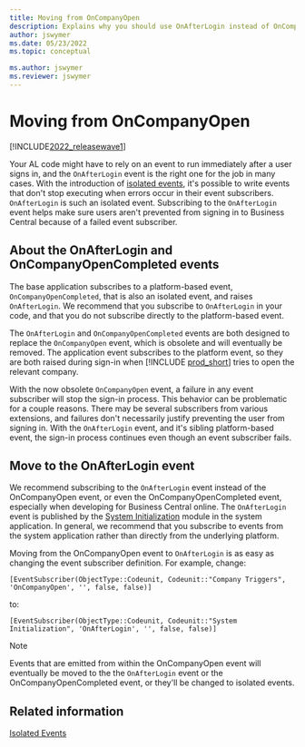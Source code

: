 ```yaml
---
title: Moving from OnCompanyOpen
description: Explains why you should use OnAfterLogin instead of OnCompanyOpen.
author: jswymer
ms.date: 05/23/2022
ms.topic: conceptual

ms.author: jswymer
ms.reviewer: jswymer
---
```

# Moving from OnCompanyOpen

[!INCLUDE[2022_releasewave1](../includes/2022_releasewave1.md)]

Your AL code might have to rely on an event to run immediately after a user signs in, and the `OnAfterLogin` event is the right one for the job in many cases. With the introduction of [isolated events](devenv-events-isolated.md), it's possible to write events that don't stop executing when errors occur in their event subscribers. `OnAfterLogin` is such an isolated event. Subscribing to the `OnAfterLogin` event helps make sure users aren't prevented from signing in to Business Central because of a failed event subscriber.

## About the OnAfterLogin and OnCompanyOpenCompleted events

The base application subscribes to a platform-based event, `OnCompanyOpenCompleted`, that is also an isolated event, and raises `OnAfterLogin`. We recommend that you subscribe to `OnAfterLogin` in your code, and that you do not subscribe directly to the platform-based event.

The `OnAfterLogin` and `OnCompanyOpenCompleted` events are both designed to replace the `OnCompanyOpen` event, which is obsolete and will eventually be removed. The application event subscribes to the platform event, so they are both raised during sign-in when [!INCLUDE [prod_short](includes/prod_short.md)] tries to open the relevant company.

With the now obsolete `OnCompanyOpen` event, a failure in any event subscriber will stop the sign-in process. This behavior can be problematic for a couple reasons. There may be several subscribers from various extensions, and failures don't necessarily justify preventing the user from signing in. With the `OnAfterLogin` event, and it's sibling platform-based event, the sign-in process continues even though an event subscriber fails.

## Move to the OnAfterLogin event

We recommend subscribing to the `OnAfterLogin` event instead of the OnCompanyOpen event, or even the OnCompanyOpenCompleted event, especially when developing for Business Central online. The `OnAfterLogin` event is published by the [System Initialization](https://github.com/microsoft/BCApps/tree/main/src/System%20Application/App/System%20Initialization) module in the system application. In general, we recommend that you subscribe to events from the system application rather than directly from the underlying platform.

Moving from the OnCompanyOpen event to `OnAfterLogin` is as easy as changing the event subscriber definition. For example, change:

```al
[EventSubscriber(ObjectType::Codeunit, Codeunit::"Company Triggers", 'OnCompanyOpen', '', false, false)]
```

to:

```al
[EventSubscriber(ObjectType::Codeunit, Codeunit::"System Initialization", 'OnAfterLogin', '', false, false)]
```

> [!NOTE]
> Events that are emitted from within the OnCompanyOpen event will eventually be moved to the the `OnAfterLogin` event or the OnCompanyOpenCompleted event, or they'll be changed to isolated events.

## Related information

[Isolated Events](devenv-events-isolated.md)  
